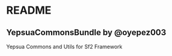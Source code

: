 README
======

YepsuaCommonsBundle by @oyepez003
-------------------

Yepsua Commons and Utils for Sf2 Framework